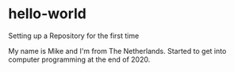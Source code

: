 # hello-world
Setting up a Repository for the first time

My name is Mike and I'm from The Netherlands. 
Started to get into computer programming at the end of 2020.
